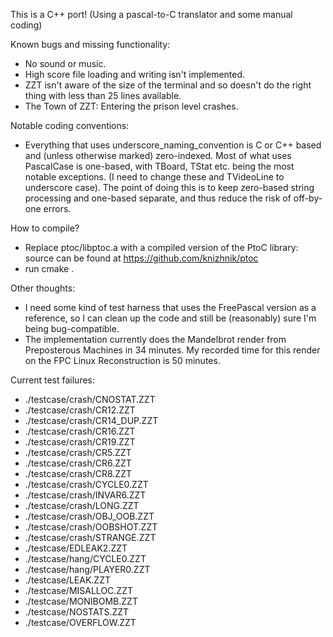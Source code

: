 This is a C++ port! (Using a pascal-to-C translator and some manual coding)

Known bugs and missing functionality:
- No sound or music.
- High score file loading and writing isn't implemented.
- ZZT isn't aware of the size of the terminal and so doesn't do the right thing with less than 25 lines available.
- The Town of ZZT: Entering the prison level crashes.

Notable coding conventions:
- Everything that uses underscore_naming_convention is C or C++ based and (unless otherwise marked) zero-indexed. Most of what uses PascalCase is one-based, with TBoard, TStat etc. being the most notable exceptions. (I need to change these and TVideoLine to underscore case). The point of doing this is to keep zero-based string processing and one-based separate, and thus reduce the risk of off-by-one errors.

How to compile?
- Replace ptoc/libptoc.a with a compiled version of the PtoC library: source can be found at https://github.com/knizhnik/ptoc
- run cmake .

Other thoughts:
- I need some kind of test harness that uses the FreePascal version as a reference, so I can clean up the code and still be (reasonably) sure I'm being bug-compatible.
- The implementation currently does the Mandelbrot render from Preposterous Machines in 34 minutes. My recorded time for this render on the FPC Linux Reconstruction is 50 minutes.

Current test failures:
- ./testcase/crash/CNOSTAT.ZZT
- ./testcase/crash/CR12.ZZT
- ./testcase/crash/CR14_DUP.ZZT
- ./testcase/crash/CR16.ZZT
- ./testcase/crash/CR19.ZZT
- ./testcase/crash/CR5.ZZT
- ./testcase/crash/CR6.ZZT
- ./testcase/crash/CR8.ZZT
- ./testcase/crash/CYCLE0.ZZT
- ./testcase/crash/INVAR6.ZZT
- ./testcase/crash/LONG.ZZT
- ./testcase/crash/OBJ_OOB.ZZT
- ./testcase/crash/OOBSHOT.ZZT
- ./testcase/crash/STRANGE.ZZT
- ./testcase/EDLEAK2.ZZT
- ./testcase/hang/CYCLE0.ZZT
- ./testcase/hang/PLAYER0.ZZT
- ./testcase/LEAK.ZZT
- ./testcase/MISALLOC.ZZT
- ./testcase/MONIBOMB.ZZT
- ./testcase/NOSTATS.ZZT
- ./testcase/OVERFLOW.ZZT

